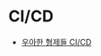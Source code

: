 # CI/CD

- [우아한 형제들 CI/CD][woowaCICD]

[woowaCICD]: http://woowabros.github.io/experience/2018/06/26/bros-cicd.html